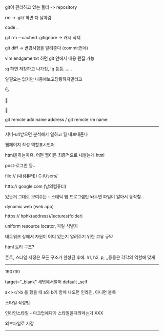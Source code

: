 git이 관리하고 있는 폴더  -> repository

rm -r .git/ 하면 다 날아감



code .  

git rm --cached .gitignore ->  캐시 삭제

git diff  -> 변경사항을 알려준다 (commit전에)



vim endgame.txt 하면 git 안에서 내용 편집 가능

:q 하면 저장하고 나가짐, !q 등등.......

알필요는 없지만 나중에보고당황하지말라고



:last_quarter_moon_with_face:

:black_heart:

:baby_chick:



git remote add name address / git remote rm name



---



서버-url받으면 분석해서 일하고 뭘 내보내준다

웹페이지 작성 역할표시언어

html을하는이유. 어떤 웹이든 최종적으로 내뱉는게 html

post-로그인 등..



file://  (내컴퓨터)/   C:/Users/

http://  google.com   (남의컴퓨터)

있는거 그대로 보여주는 - 스태틱 웹 프로그램만 놔두면 파일이 알아서 동작함. . 



dynamic web (web app) 

https:// hphk(address)/lectures(folder)



uniform resource locator, 파일 식별자

네트워크 상에서 자원이 어디 있는지 알려주기 위한 고유 규약



html 트리 구조?



폰트, 스타일 지정은 모든 구조가 완성된 후에. h1, h2, p, ,,등등은 각각의 역할에 맞게



---

190730

target="_blank" 새탭에서열어 default _self

a<></>b 를 했을 때 a와 b가 함께 나오면 인라인, 아니면 블록



스타일 작성법

인라인스타일 - 마크업에다가 스타일을때려박는거  XXX

<style></style>

외부파일로 저장



---

#### 
